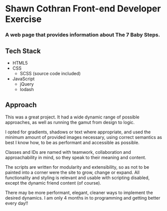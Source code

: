 Shawn Cothran Front-end Developer Exercise
==========================================

### A web page that provides information about The 7 Baby Steps.

Tech Stack
----------

* HTML5
* CSS
  * SCSS (source code included)
* JavaScript
  * jQuery
  * lodash

Approach
--------

This was a great project. It had a wide dynamic range of possible approaches, as well as running the gamut from design to logic.

I opted for gradients, shadows or text where appropriate, and used the minimum amount of provided images necessary, using correct semantics as best I know how, to be as performant and accessible as possible.

Classes and IDs are named with teamwork, collaboration and approachability in mind, so they speak to their meaning and content.

The scripts are written for modularity and extensibility, so as not to be painted into a corner were the site to grow, change or expand. All functionality and styling is relevant and usable with scripting disabled, except the dynamic friend content (of course).

There may be more performant, elegant, cleaner ways to implement the desired dynamics. I am only 4 months in to programming and getting better every day!!
